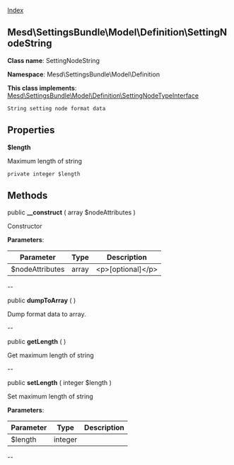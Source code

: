 [Index](ApiIndex.md)


Mesd\SettingsBundle\Model\Definition\SettingNodeString
---------------


**Class name**: SettingNodeString

**Namespace**: Mesd\SettingsBundle\Model\Definition



**This class implements**: [Mesd\SettingsBundle\Model\Definition\SettingNodeTypeInterface](Mesd-SettingsBundle-Model-Definition-SettingNodeTypeInterface.md)



    String setting node format data

    





Properties
----------


**$length**

Maximum length of string



    private integer $length






Methods
-------


public **__construct** ( array $nodeAttributes )


Constructor








**Parameters**:

| Parameter | Type | Description |
|-----------|------|-------------|
| $nodeAttributes | array | &lt;p&gt;[optional]&lt;/p&gt; |

--

public **dumpToArray** (  )


Dump format data to array.








--

public **getLength** (  )


Get maximum length of string








--

public **setLength** ( integer $length )


Set maximum length of string








**Parameters**:

| Parameter | Type | Description |
|-----------|------|-------------|
| $length | integer |  |

--
